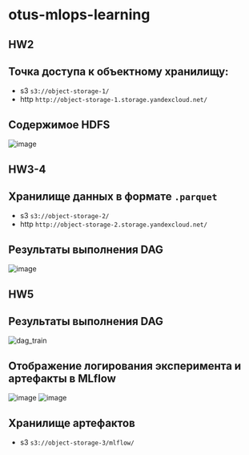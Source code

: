 
# otus-mlops-learning

## HW2
## Точка доступа к объектному хранилищу: 
- s3 `s3://object-storage-1/`
- http `http://object-storage-1.storage.yandexcloud.net/`
## Содержимое HDFS
![image](https://github.com/D-linguist/otus-mlops-learning/assets/63328900/40d2a2c2-dc6a-498f-a1d6-e15dd2b903b4)


## HW3-4
## Хранилище данных в формате `.parquet`
- s3 `s3://object-storage-2/`
- http `http://object-storage-2.storage.yandexcloud.net/`

## Результаты выполнения DAG
![image](https://github.com/D-linguist/otus-mlops-learning/assets/63328900/afac420f-e81f-438d-ba96-5e0fc6974fa4)


## HW5
## Результаты выполнения DAG
![dag_train](https://github.com/D-linguist/otus-mlops-learning/assets/63328900/be0a9a44-96b7-4fe9-a645-a07940652275)

## Отображение логирования эксперимента и артефакты в MLflow
![image](https://github.com/D-linguist/otus-mlops-learning/assets/63328900/193f9cf0-5731-490a-b3ff-22374ead96b9)
![image](https://github.com/D-linguist/otus-mlops-learning/assets/63328900/08b2cad7-692f-4508-a1be-6b321eca27f3)

## Хранилище артефактов
- s3 `s3://object-storage-3/mlflow/`



